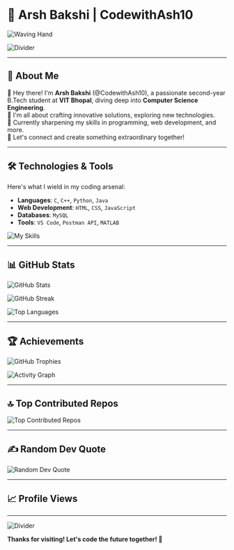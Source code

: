 # 🚀 Arsh Bakshi | CodewithAsh10

![Waving Hand](https://media.giphy.com/media/hvRJCLFzcasrR4ia7z/giphy.gif)

![Divider](https://user-images.githubusercontent.com/73097560/115834477-dbab4500-a447-11eb-908a-139a6edaec5c.gif)

---

## 💫 About Me

👋 Hey there! I'm **Arsh Bakshi** (@CodewithAsh10), a passionate second-year B.Tech student at **VIT Bhopal**, diving deep into **Computer Science Engineering**.\
🔭 I'm all about crafting innovative solutions, exploring new technologies.\
🌱 Currently sharpening my skills in programming, web development, and more.\
🤝 Let's connect and create something extraordinary together!

---

## 🛠️ Technologies & Tools

Here's what I wield in my coding arsenal:

- **Languages**: `C`, `C++`, `Python`, `Java`
- **Web Development**: `HTML`, `CSS`, `JavaScript`
- **Databases**: `MySQL`
- **Tools**: `VS Code`, `Postman API`, `MATLAB`

![My Skills](https://skillicons.dev/icons?i=vscode,c,cpp,java,py,html,css,js,matlab,postman,mysql)

---

## 📊 GitHub Stats

![GitHub Stats](https://github-readme-stats.vercel.app/api?username=CodewithAsh10&theme=radical&hide_border=true&include_all_commits=true&count_private=false)

![GitHub Streak](https://nirzak-streak-stats.vercel.app/?user=CodewithAsh10&theme=radical&hide_border=true)

![Top Languages](https://github-readme-stats.vercel.app/api/top-langs/?username=CodewithAsh10&theme=radical&hide_border=true&include_all_commits=true&count_private=false&layout=compact)

---

## 🏆 Achievements

![GitHub Trophies](https://github-profile-trophy.vercel.app/?username=CodewithAsh10&theme=onedark&no-frame=true&margin-w=4)

![Activity Graph](https://github-readme-activity-graph.vercel.app/graph?username=CodewithAsh10&theme=react-dark&hide_border=true)

---

## 🔝 Top Contributed Repos

![Top Contributed Repos](https://github-contributor-stats.vercel.app/api?username=CodewithAsh10&limit=5&theme=onedark&combine_all_yearly_contributions=true)

---

## ✍️ Random Dev Quote

![Random Dev Quote](https://quotes-github-readme.vercel.app/api?type=horizontal&theme=radical)

---

## 📈 Profile Views

---

![Divider](https://user-images.githubusercontent.com/73097560/115834477-dbab4500-a447-11eb-908a-139a6edaec5c.gif)

**Thanks for visiting! Let's code the future together! 🚀**
